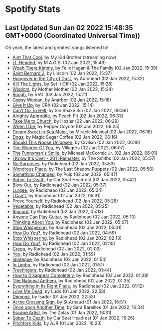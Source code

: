 
# Spotify Stats
## Last Updated Sun Jan 02 2022 15:48:35 GMT+0000 (Coordinated Universal Time))

Oh yeah, the latest and greatest songs listened to!

- [Aint That Cool](https://www.last.fm/music/My+Kid+Brother/_/Aint+That+Cool), by My Kid Brother (streaming now)
- [Lt. Headed](https://www.last.fm/music/M.A.G.S./_/Lt.+Headed), by M.A.G.S. (02 Jan 2022, 15:43)
- [Woah There Kimmy](https://www.last.fm/music/Felix+Hagan+&+The+Family/_/Woah+There+Kimmy), by Felix Hagan & The Family (02 Jan 2022, 15:39)
- [Saint Bernard 2](https://www.last.fm/music/Lincoln/_/Saint+Bernard+2), by Lincoln (02 Jan 2022, 15:37)
- [Hungover in the City of Dust](https://www.last.fm/music/Autoheart/_/Hungover+in+the+City+of+Dust), by Autoheart (02 Jan 2022, 15:32)
- [Kill The Lights](https://www.last.fm/music/Set+It+Off/_/Kill+The+Lights), by Set It Off (02 Jan 2022, 15:28)
- [Wisdom](https://www.last.fm/music/Mother+Mother/_/Wisdom), by Mother Mother (02 Jan 2022, 15:24)
- [Rough](https://www.last.fm/music/VIAL/_/Rough), by VIAL (02 Jan 2022, 15:21)
- [Gypsy Woman](https://www.last.fm/music/Anarbor/_/Gypsy+Woman), by Anarbor (02 Jan 2022, 15:18)
- [Give It Up](https://www.last.fm/music/CRX/_/Give+It+Up), by CRX (02 Jan 2022, 15:14)
- [Can't Go To Hell](https://www.last.fm/music/Sin+Shake+Sin/_/Can%27t+Go+To+Hell), by Sin Shake Sin (02 Jan 2022, 06:36)
- [Alrighty Aphrodite](https://www.last.fm/music/Peach+Pit/_/Alrighty+Aphrodite), by Peach Pit (02 Jan 2022, 06:33)
- [Take Me to Church](https://www.last.fm/music/Hozier/_/Take+Me+to+Church), by Hozier (02 Jan 2022, 06:29)
- [When I Die](https://www.last.fm/music/Pepper+Coyote/_/When+I+Die), by Pepper Coyote (02 Jan 2022, 06:25)
- [Dream Sweet in Sea Major](https://www.last.fm/music/Miracle+Musical/_/Dream+Sweet+in+Sea+Major), by Miracle Musical (02 Jan 2022, 06:18)
- [Dogs](https://www.last.fm/music/Magic+Sugar+Coffee/_/Dogs), by Magic Sugar Coffee (02 Jan 2022, 06:16)
- [Should This Noose Unloosen](https://www.last.fm/music/Civilian/_/Should+This+Noose+Unloosen), by Civilian (02 Jan 2022, 06:10)
- [The Wonder Of You](https://www.last.fm/music/Villagers/_/The+Wonder+Of+You), by Villagers (02 Jan 2022, 06:07)
- [The Funnyman's Smile](https://www.last.fm/music/Michael+McCormic+Jr./_/The+Funnyman%27s+Smile), by Michael McCormic Jr. (02 Jan 2022, 06:01)
- [I Know It's Over - 2011 Remaster](https://www.last.fm/music/The+Smiths/_/I+Know+It%27s+Over+-+2011+Remaster), by The Smiths (02 Jan 2022, 05:57)
- [No Surprises](https://www.last.fm/music/Radiohead/_/No+Surprises), by Radiohead (02 Jan 2022, 05:53)
- [Wondrous Place](https://www.last.fm/music/The+Last+Shadow+Puppets/_/Wondrous+Place), by The Last Shadow Puppets (02 Jan 2022, 05:50)
- [Something Changed](https://www.last.fm/music/Pulp/_/Something+Changed), by Pulp (02 Jan 2022, 05:47)
- [Sober To Death](https://www.last.fm/music/Car+Seat+Headrest/_/Sober+To+Death), by Car Seat Headrest (02 Jan 2022, 05:42)
- [Blow Out](https://www.last.fm/music/Radiohead/_/Blow+Out), by Radiohead (02 Jan 2022, 05:37)
- [Lurgee](https://www.last.fm/music/Radiohead/_/Lurgee), by Radiohead (02 Jan 2022, 05:34)
- [I Can't](https://www.last.fm/music/Radiohead/_/I+Can%27t), by Radiohead (02 Jan 2022, 05:31)
- [Prove Yourself](https://www.last.fm/music/Radiohead/_/Prove+Yourself), by Radiohead (02 Jan 2022, 05:28)
- [Vegetable](https://www.last.fm/music/Radiohead/_/Vegetable), by Radiohead (02 Jan 2022, 05:25)
- [Ripcord](https://www.last.fm/music/Radiohead/_/Ripcord), by Radiohead (02 Jan 2022, 05:13)
- [Anyone Can Play Guitar](https://www.last.fm/music/Radiohead/_/Anyone+Can+Play+Guitar), by Radiohead (02 Jan 2022, 05:10)
- [Thinking About You](https://www.last.fm/music/Radiohead/_/Thinking+About+You), by Radiohead (02 Jan 2022, 05:07)
- [Stop Whispering](https://www.last.fm/music/Radiohead/_/Stop+Whispering), by Radiohead (02 Jan 2022, 05:01)
- [How Do You?](https://www.last.fm/music/Radiohead/_/How+Do+You%3F), by Radiohead (02 Jan 2022, 04:59)
- [Stop Whispering](https://www.last.fm/music/Radiohead/_/Stop+Whispering), by Radiohead (02 Jan 2022, 02:13)
- [How Do You?](https://www.last.fm/music/Radiohead/_/How+Do+You%3F), by Radiohead (02 Jan 2022, 02:10)
- [Creep](https://www.last.fm/music/Radiohead/_/Creep), by Radiohead (02 Jan 2022, 02:02)
- [You](https://www.last.fm/music/Radiohead/_/You), by Radiohead (02 Jan 2022, 01:59)
- [Idioteque](https://www.last.fm/music/Radiohead/_/Idioteque), by Radiohead (02 Jan 2022, 01:54)
- [In Limbo](https://www.last.fm/music/Radiohead/_/In+Limbo), by Radiohead (02 Jan 2022, 01:51)
- [Treefingers](https://www.last.fm/music/Radiohead/_/Treefingers), by Radiohead (02 Jan 2022, 01:44)
- [How to Disappear Completely](https://www.last.fm/music/Radiohead/_/How+to+Disappear+Completely), by Radiohead (02 Jan 2022, 01:38)
- [The National Anthem](https://www.last.fm/music/Radiohead/_/The+National+Anthem), by Radiohead (02 Jan 2022, 01:35)
- [Everything in Its Right Place](https://www.last.fm/music/Radiohead/_/Everything+in+Its+Right+Place), by Radiohead (02 Jan 2022, 01:12)
- [Love Me Dead](https://www.last.fm/music/Ludo/_/Love+Me+Dead), by Ludo (01 Jan 2022, 22:58)
- [Demons](https://www.last.fm/music/Isador/_/Demons), by Isador (01 Jan 2022, 22:53)
- [At the Crossing Sign](https://www.last.fm/music/St.Arnaud/_/At+the+Crossing+Sign), by St.Arnaud (01 Jan 2022, 16:51)
- [Once upon Another Time](https://www.last.fm/music/Sara+Bareilles/_/Once+upon+Another+Time), by Sara Bareilles (01 Jan 2022, 16:34)
- [Escape Artist](https://www.last.fm/music/The+Zolas/_/Escape+Artist), by The Zolas (01 Jan 2022, 16:31)
- [Sober To Death](https://www.last.fm/music/Car+Seat+Headrest/_/Sober+To+Death), by Car Seat Headrest (01 Jan 2022, 16:26)
- [Pitchfork Kids](https://www.last.fm/music/AJR/_/Pitchfork+Kids), by AJR (01 Jan 2022, 16:23)
